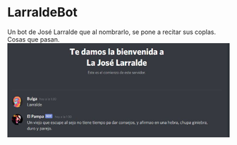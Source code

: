 # LarraldeBot
Un bot de José Larralde que al nombrarlo, se pone a recitar sus coplas. Cosas que pasan.
![Larralde Bot](Larralde.JPG)
